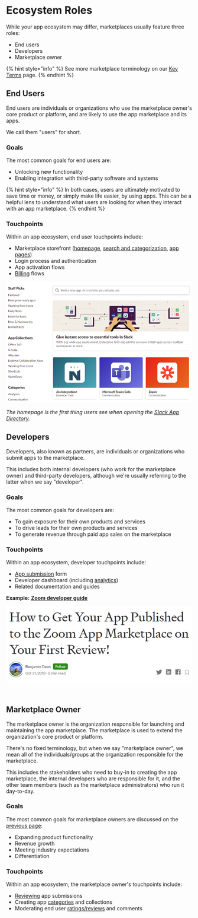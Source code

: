 # Ecosystem Roles

While your app ecosystem may differ, marketplaces usually feature three roles:

* End users
* Developers
* Marketplace owner

{% hint style="info" %}
See more marketplace terminology on our [Key Terms](https://blueprint.openchannel.io/getting-started/key-terms) page.
{% endhint %}

## End Users

End users are individuals or organizations who use the marketplace owner's core product or platform, and are likely to use the app marketplace and its apps.

We call them "users" for short.

### Goals

The most common goals for end users are:

* Unlocking new functionality
* Enabling integration with third-party software and systems

{% hint style="info" %}
In both cases, users are ultimately motivated to save time or money, or simply make life easier, by using apps. This can be a helpful lens to understand what users are looking for when they interact with an app marketplace.
{% endhint %}

### Touchpoints

Within an app ecosystem, end user touchpoints include:

* Marketplace storefront ([homepage](../marketplace/homepage.md), [search and categorization](../marketplace/search-categorization.md), [app pages](../marketplace/app-pages.md))
* Login process and authentication
* App activation flows
* [Billing](../operations/invoicing.md) flows

![](<../.gitbook/assets/image (20).png>)

_The homepage is the first thing users see when opening the_ [_Slack App Directory_](https://slack.com/apps)_._

## Developers

Developers, also known as partners, are individuals or organizations who submit apps to the marketplace.

This includes both internal developers (who work for the marketplace owner) and third-party developers, although we're usually referring to the latter when we say "developer".

### Goals

The most common goals for developers are:

* To gain exposure for their own products and services
* To drive leads for their own products and services
* To generate revenue through paid app sales on the marketplace

### Touchpoints

Within an app ecosystem, developer touchpoints include:

* [App submission](../management/submission.md) form
* Developer dashboard (including [analytics](../developer/analytics-notifications.md#analytics))
* Related documentation and guides

**Example:** [**Zoom developer guide**](https://medium.com/zoom-developer-blog/how-to-get-your-app-published-to-the-zoom-app-marketplace-on-your-first-review-7d5c97b78d1a)

![](<../.gitbook/assets/image (18).png>)

\
**Marketplace Owner**
---------------------

The marketplace owner is the organization responsible for launching and maintaining the app marketplace. The marketplace is used to extend the organization's core product or platform.

There's no fixed terminology, but when we say "marketplace owner", we mean all of the individuals/groups at the organization responsible for the marketplace.

This includes the stakeholders who need to buy-in to creating the app marketplace, the internal developers who are responsible for it, and the other team members (such as the marketplace administrators) who run it day-to-day.

### Goals

The most common goals for marketplace owners are discussed on the [previous page](goals.md):

* Expanding product functionality
* Revenue growth
* Meeting industry expectations
* Differentiation

### Touchpoints

Within an app ecosystem, the marketplace owner's touchpoints include:

* [Reviewing](../management/review.md) app submissions
* Creating app [categories](../marketplace/search-categorization.md#categorization) and collections
* Moderating end user [ratings/reviews](../marketplace/ratings-reviews.md) and comments
